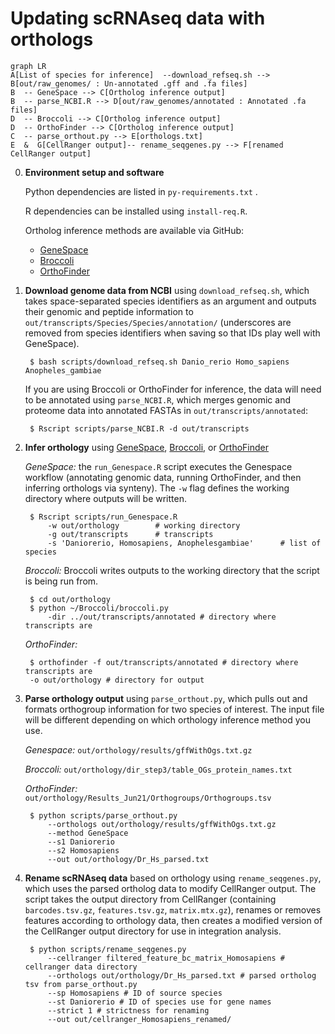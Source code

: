 # Updating scRNAseq data with orthologs

```mermaid
graph LR
A[List of species for inference]  --download_refseq.sh -->  B[out/raw_genomes/ : Un-annotated .gff and .fa files]
B  -- GeneSpace --> C[Ortholog inference output]
B  -- parse_NCBI.R --> D[out/raw_genomes/annotated : Annotated .fa files]
D  -- Broccoli --> C[Ortholog inference output]
D  -- OrthoFinder --> C[Ortholog inference output]
C  -- parse_orthout.py --> E[orthologs.txt]
E  &  G[CellRanger output]-- rename_seqgenes.py --> F[renamed CellRanger output]
```

0. **Environment setup and software** 

    Python dependencies are listed in `py-requirements.txt` .

    R dependencies can be installed using `install-req.R`.

    Ortholog inference methods are available via GitHub:

	- [GeneSpace](https://github.com/jtlovell/GENESPACE)
	-  [Broccoli](https://github.com/rderelle/Broccoli)
	- [OrthoFinder](https://github.com/davidemms/OrthoFinder)

	

1. **Download genome data from NCBI** 
using `download_refseq.sh`, which takes space-separated species identifiers as an argument and outputs their genomic and peptide information to `out/transcripts/Species/Species/annotation/` (underscores are removed from species identifiers when saving so that IDs play well with GeneSpace).

		$ bash scripts/download_refseq.sh Danio_rerio Homo_sapiens Anopheles_gambiae

    If you are using Broccoli or OrthoFinder for inference, the data will need to be annotated using `parse_NCBI.R`, which merges genomic and proteome data into annotated FASTAs in `out/transcripts/annotated`:
					
		$ Rscript scripts/parse_NCBI.R -d out/transcripts

2. **Infer orthology** 
using [GeneSpace](https://github.com/jtlovell/GENESPACE), [Broccoli](https://github.com/rderelle/Broccoli), or [OrthoFinder](https://github.com/davidemms/OrthoFinder)

	*GeneSpace:* the `run_Genespace.R` script executes the Genespace workflow (annotating genomic data, running OrthoFinder, and then inferring orthologs via synteny). The `-w` flag defines the working directory where outputs will be written.
	
		$ Rscript scripts/run_Genespace.R
			-w out/orthology	    # working directory
			-g out/transcripts 		# transcripts
			-s 'Daniorerio, Homosapiens, Anophelesgambiae'		# list of species
	
	
	*Broccoli:* Broccoli writes outputs to the working directory that the script is being run from.

		$ cd out/orthology
		$ python ~/Broccoli/broccoli.py 
			-dir ../out/transcripts/annotated # directory where transcripts are

	*OrthoFinder:* 

		$ orthofinder -f out/transcripts/annotated # directory where transcripts are
		-o out/orthology # directory for output

3. **Parse orthology output** 
using ``parse_orthout.py``, which pulls out and formats orthogroup information for two species of interest. The input file will be different depending on which orthology inference method you use.
	
	*Genespace:* 
	``out/orthology/results/gffWithOgs.txt.gz``

	*Broccoli:* 
	``out/orthology/dir_step3/table_OGs_protein_names.txt``

	*OrthoFinder:* 
	``out/orthology/Results_Jun21/Orthogroups/Orthogroups.tsv``

		$ python scripts/parse_orthout.py 
			--orthologs out/orthology/results/gffWithOgs.txt.gz
			--method GeneSpace
			--s1 Daniorerio
			--s2 Homosapiens
			--out out/orthology/Dr_Hs_parsed.txt

4. **Rename scRNAseq data** based on orthology using ``rename_seqgenes.py``, which uses the parsed ortholog data to modify CellRanger output. The script takes the output directory from CellRanger (containing `barcodes.tsv.gz`, `features.tsv.gz`, `matrix.mtx.gz`), renames or removes features according to orthology data, then creates a modified version of the CellRanger output directory for use in integration analysis.

		$ python scripts/rename_seqgenes.py 
			--cellranger filtered_feature_bc_matrix_Homosapiens # cellranger data directory
			--orthologs out/orthology/Dr_Hs_parsed.txt # parsed ortholog tsv from parse_orthout.py
			--sp Homosapiens # ID of source species
			--st Daniorerio # ID of species use for gene names
			--strict 1 # strictness for renaming
			--out out/cellranger_Homosapiens_renamed/
